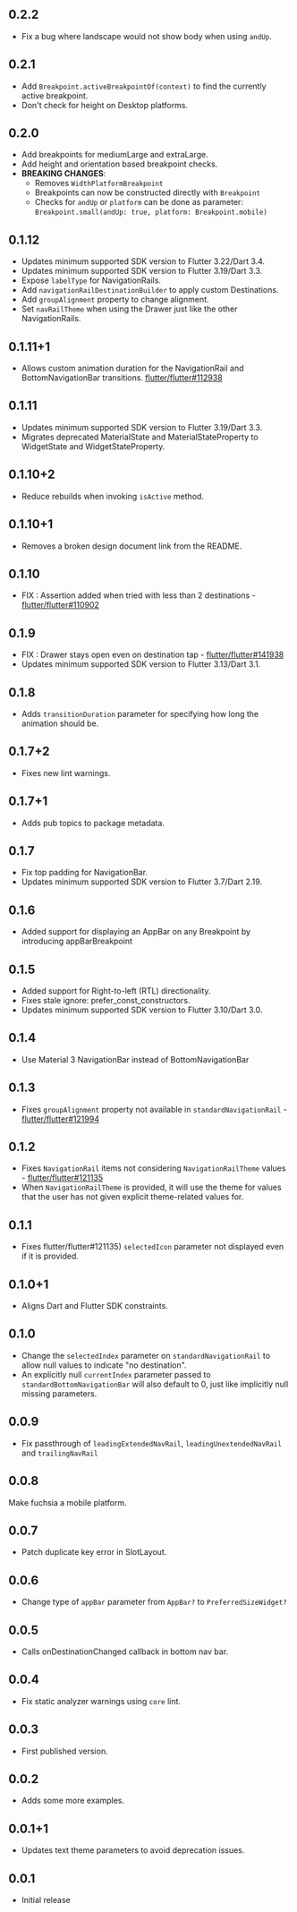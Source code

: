 ## 0.2.2

- Fix a bug where landscape would not show body when using `andUp`.

## 0.2.1

- Add `Breakpoint.activeBreakpointOf(context)` to find the currently active breakpoint.
- Don't check for height on Desktop platforms.

## 0.2.0

- Add breakpoints for mediumLarge and extraLarge.
- Add height and orientation based breakpoint checks.
- **BREAKING CHANGES**:
  - Removes `WidthPlatformBreakpoint`
  - Breakpoints can now be constructed directly with `Breakpoint`
  - Checks for `andUp` or `platform` can be done as parameter: `Breakpoint.small(andUp: true, platform: Breakpoint.mobile)`

## 0.1.12

- Updates minimum supported SDK version to Flutter 3.22/Dart 3.4.
- Updates minimum supported SDK version to Flutter 3.19/Dart 3.3.
- Expose `labelType` for NavigationRails.
- Add `navigationRailDestinationBuilder` to apply custom Destinations.
- Add `groupAlignment` property to change alignment.
- Set `navRailTheme` when using the Drawer just like the other NavigationRails.

## 0.1.11+1

- Allows custom animation duration for the NavigationRail and
  BottomNavigationBar transitions. [flutter/flutter#112938](https://github.com/flutter/flutter/issues/112938)

## 0.1.11

- Updates minimum supported SDK version to Flutter 3.19/Dart 3.3.
- Migrates deprecated MaterialState and MaterialStateProperty to WidgetState and WidgetStateProperty.

## 0.1.10+2

- Reduce rebuilds when invoking `isActive` method.

## 0.1.10+1

- Removes a broken design document link from the README.

## 0.1.10

- FIX : Assertion added when tried with less than 2 destinations - [flutter/flutter#110902](https://github.com/flutter/flutter/issues/110902)

## 0.1.9

- FIX : Drawer stays open even on destination tap - [flutter/flutter#141938](https://github.com/flutter/flutter/issues/141938)
- Updates minimum supported SDK version to Flutter 3.13/Dart 3.1.

## 0.1.8

- Adds `transitionDuration` parameter for specifying how long the animation should be.

## 0.1.7+2

- Fixes new lint warnings.

## 0.1.7+1

- Adds pub topics to package metadata.

## 0.1.7

- Fix top padding for NavigationBar.
- Updates minimum supported SDK version to Flutter 3.7/Dart 2.19.

## 0.1.6

- Added support for displaying an AppBar on any Breakpoint by introducing appBarBreakpoint

## 0.1.5

- Added support for Right-to-left (RTL) directionality.
- Fixes stale ignore: prefer_const_constructors.
- Updates minimum supported SDK version to Flutter 3.10/Dart 3.0.

## 0.1.4

- Use Material 3 NavigationBar instead of BottomNavigationBar

## 0.1.3

- Fixes `groupAlignment` property not available in `standardNavigationRail` - [flutter/flutter#121994](https://github.com/flutter/flutter/issues/121994)

## 0.1.2

- Fixes `NavigationRail` items not considering `NavigationRailTheme` values - [flutter/flutter#121135](https://github.com/flutter/flutter/issues/121135)
- When `NavigationRailTheme` is provided, it will use the theme for values that the user has not given explicit theme-related values for.

## 0.1.1

- Fixes flutter/flutter#121135) `selectedIcon` parameter not displayed even if it is provided.

## 0.1.0+1

- Aligns Dart and Flutter SDK constraints.

## 0.1.0

- Change the `selectedIndex` parameter on `standardNavigationRail` to allow null values to indicate "no destination".
- An explicitly null `currentIndex` parameter passed to `standardBottomNavigationBar` will also default to 0, just like implicitly null missing parameters.

## 0.0.9

- Fix passthrough of `leadingExtendedNavRail`, `leadingUnextendedNavRail` and `trailingNavRail`

## 0.0.8

Make fuchsia a mobile platform.

## 0.0.7

- Patch duplicate key error in SlotLayout.

## 0.0.6

- Change type of `appBar` parameter from `AppBar?` to `PreferredSizeWidget?`

## 0.0.5

- Calls onDestinationChanged callback in bottom nav bar.

## 0.0.4

- Fix static analyzer warnings using `core` lint.

## 0.0.3

- First published version.

## 0.0.2

- Adds some more examples.

## 0.0.1+1

- Updates text theme parameters to avoid deprecation issues.

## 0.0.1

- Initial release
